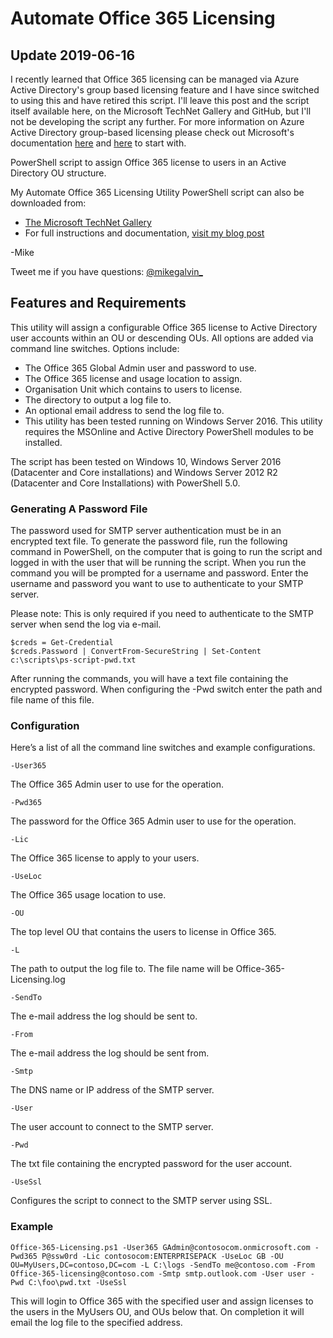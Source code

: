 # Automate Office 365 Licensing

## Update 2019-06-16

I recently learned that Office 365 licensing can be managed via Azure Active Directory's group based licensing feature and I have since switched to using this and have retired this script. I'll leave this post and the script itself available here, on the Microsoft TechNet Gallery and GitHub, but I'll not be developing the script any further. For more information on Azure Active Directory group-based licensing please check out Microsoft's documentation [here](https://docs.microsoft.com/en-us/azure/active-directory/fundamentals/active-directory-licensing-whatis-azure-portal) and [here](https://docs.microsoft.com/en-us/azure/active-directory/users-groups-roles/licensing-groups-migrate-users) to start with.

PowerShell script to assign Office 365 license to users in an Active Directory OU structure.

My Automate Office 365 Licensing Utility PowerShell script can also be downloaded from:

* [The Microsoft TechNet Gallery](https://gallery.technet.microsoft.com/Automated-Office-365-8789a236)
* For full instructions and documentation, [visit my blog post](https://gal.vin/2018/11/04/automated-office-365-licensing/)

-Mike

Tweet me if you have questions: [@mikegalvin_](https://twitter.com/mikegalvin_)

## Features and Requirements

This utility will assign a configurable Office 365 license to Active Directory user accounts within an OU or descending OUs. All options are added via command line switches. Options include:

* The Office 365 Global Admin user and password to use.
* The Office 365 license and usage location to assign.
* Organisation Unit which contains to users to license.
* The directory to output a log file to.
* An optional email address to send the log file to.
* This utility has been tested running on Windows Server 2016. This utility requires the MSOnline and Active Directory PowerShell modules to be installed.

The script has been tested on Windows 10, Windows Server 2016 (Datacenter and Core installations) and Windows Server 2012 R2 (Datacenter and Core Installations) with PowerShell 5.0.

### Generating A Password File

The password used for SMTP server authentication must be in an encrypted text file. To generate the password file, run the following command in PowerShell, on the computer that is going to run the script and logged in with the user that will be running the script. When you run the command you will be prompted for a username and password. Enter the username and password you want to use to authenticate to your SMTP server.

Please note: This is only required if you need to authenticate to the SMTP server when send the log via e-mail.

```
$creds = Get-Credential
$creds.Password | ConvertFrom-SecureString | Set-Content c:\scripts\ps-script-pwd.txt
```

After running the commands, you will have a text file containing the encrypted password. When configuring the -Pwd switch enter the path and file name of this file.

### Configuration

Here’s a list of all the command line switches and example configurations.
```
-User365
```
The Office 365 Admin user to use for the operation.
```
-Pwd365
```
The password for the Office 365 Admin user to use for the operation.
```
-Lic
```
The Office 365 license to apply to your users.
```
-UseLoc
```
The Office 365 usage location to use.
```
-OU
```
The top level OU that contains the users to license in Office 365.
```
-L
```
The path to output the log file to. The file name will be Office-365-Licensing.log
```
-SendTo
```
The e-mail address the log should be sent to.
```
-From
```
The e-mail address the log should be sent from.
```
-Smtp
```
The DNS name or IP address of the SMTP server.
```
-User
```
The user account to connect to the SMTP server.
```
-Pwd
```
The txt file containing the encrypted password for the user account.
```
-UseSsl
```
Configures the script to connect to the SMTP server using SSL.

### Example

```
Office-365-Licensing.ps1 -User365 GAdmin@contosocom.onmicrosoft.com -Pwd365 P@ssw0rd -Lic contosocom:ENTERPRISEPACK -UseLoc GB -OU OU=MyUsers,DC=contoso,DC=com -L C:\logs -SendTo me@contoso.com -From Office-365-licensing@contoso.com -Smtp smtp.outlook.com -User user -Pwd C:\foo\pwd.txt -UseSsl
```
This will login to Office 365 with the specified user and assign licenses to the users in the MyUsers OU, and OUs below that. On completion it will email the log file to the specified address.
